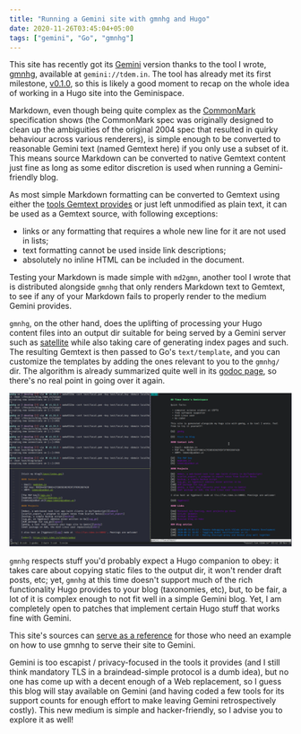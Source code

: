 ```yaml
---
title: "Running a Gemini site with gmnhg and Hugo"
date: 2020-11-26T03:45:04+05:00
tags: ["gemini", "Go", "gmnhg"]
---
```


This site has recently got its [Gemini][gemini] version thanks to the
tool I wrote, [gmnhg][gmnhg], available at `gemini://tdem.in`. The tool
has already met its first milestone, [v0.1.0][gmnhg010], so this is
likely a good moment to recap on the whole idea of working in a Hugo
site into the Geminispace.

[gemini]: https://gemini.circumlunar.space
[gmnhg]: https://git.tdem.in/tdemin/gmnhg
[gmnhg010]: https://git.tdem.in/tdemin/gmnhg/releases/tag/v0.1.0

<!--more-->

Markdown, even though being quite complex as the [CommonMark][cmark]
specification shows (the CommonMark spec was originally designed to
clean up the ambiguities of the original 2004 spec that resulted in
quirky behaviour across various renderers), is simple enough to be
converted to reasonable Gemini text (named Gemtext here) if you only use
a subset of it. This means source Markdown can be converted to native
Gemtext content just fine as long as some editor discretion is used when
running a Gemini-friendly blog.

[cmark]: https://commonmark.org

As most simple Markdown formatting can be converted to Gemtext using
either the [tools Gemtext provides][GemtextSpec] or just left unmodified
as plain text, it can be used as a Gemtext source, with following
exceptions:

[GemtextSpec]: https://gemini.circumlunar.space/docs/specification.html

* links or any formatting that requires a whole new line for it are not
    used in lists;
* text formatting cannot be used inside link descriptions;
* absolutely no inline HTML can be included in the document.

Testing your Markdown is made simple with `md2gmn`, another tool I wrote
that is distributed alongside `gmnhg` that only renders Markdown text to
Gemtext, to see if any of your Markdown fails to properly render to the
medium Gemini provides.

`gmnhg`, on the other hand, does the uplifting of processing your Hugo
content files into an output dir suitable for being served by a Gemini
server such as [satellite][satellite] while also taking care of
generating index pages and such. The resulting Gemtext is then passed to
Go's `text/template`, and you can customize the templates by adding the
ones relevant to you to the `gmnhg/` dir. The algorithm is already
summarized quite well in its [godoc page][gmnhggodoc], so there's no
real point in going over it again.

[satellite]: https://sr.ht/~gsthnz/satellite/
[gmnhggodoc]: https://pkg.go.dev/git.tdem.in/tdemin/gmnhg/cmd/gmnhg

![Markdown site converted to Gemini, index page opened in Amfora](/img/gmnhg_2020-11-20.png)

`gmnhg` respects stuff you'd probably expect a Hugo companion to obey:
it takes care about copying static files to the output dir, it won't
render draft posts, etc; yet, `gmnhg` at this time doesn't support much
of the rich functionality Hugo provides to your blog (taxonomies, etc),
but, to be fair, a lot of it is complex enough to not fit well in a
simple Gemini blog. Yet, I am completely open to patches that implement
certain Hugo stuff that works fine with Gemini.

This site's sources can [serve as a reference][blog] for those who need
an example on how to use gmnhg to serve their site to Gemini.

[blog]: https://git.tdem.in/tdemin/blog.tdem.in

Gemini is too escapist / privacy-focused in the tools it provides (and I
still think mandatory TLS in a braindead-simple protocol is a dumb
idea), but no one has come up with a decent enough of a Web replacement,
so I guess this blog will stay available on Gemini (and having coded a
few tools for its support counts for enough effort to make leaving
Gemini retrospectively costly).  This new medium is simple and
hacker-friendly, so I advise you to explore it as well!
